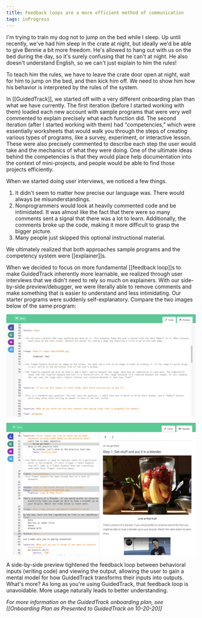 ```yaml
---
title: Feedback loops are a more efficient method of communication
tags: inProgress
---
```

I'm trying to train my dog not to jump on the bed while I sleep. Up until recently, we've had him sleep in the crate at night, but ideally we'd be able to give Bennie a bit more freedom. He's allowed to hang out with us on the bed during the day, so it's surely confusing that he can't at night. He also doesn't understand English, so we can't just explain to him the rules! 

To teach him the rules, we have to leave the crate door open at night, wait for him to jump on the bed, and then kick him off. We need to show him how his behavior is interpreted by the rules of the system.

In [[GuidedTrack]], we started off with a very different onboarding plan than what we have currently. The first iteration (before I started working with them) loaded each new account with sample programs that were very well commented to explain precisely what each function did. The second iteration (after I started working with them) had "competencies," which were essentially worksheets that would walk you through the steps of creating various types of programs, like a survey, experiment, or interactive lesson. These were also precisely commented to describe each step the user would take and the mechanics of what they were doing. One of the ultimate ideas behind the competencies is that they would place help documentation into the context of mini-projects, and people would be able to find those projects efficiently.

When we started doing user interviews, we noticed a few things.
1. It didn't seem to matter how precise our language was. There would always be misunderstandings.
2. Nonprogrammers would look at heavily commented code and be intimidated. It was almost like the fact that there were so many comments sent a signal that there was a lot to learn. Additionally, the comments broke up the code, making it more difficult to grasp the bigger picture.
3. Many people just skipped this optional instructional material.

We ultimately realized that both approaches sample programs and the competency system were [[explainer]]s.

When we decided to focus on more fundamental [[feedback loop]]s to make GuidedTrack inherently more learnable, we realized through user interviews that we didn't need to rely so much on explainers. With our side-by-side preview/debugger, we were literally able to remove comments and make something that is easier to understand and less intimidating. Our starter programs were suddenly self-explanatory. Compare the two images below of the same program:

![](/assets/blogpics/CommentedCodeInteractiveLesson.jpeg)

![](/assets/blogpics/Side-by-side-preview-lesson.png)

A side-by-side preview tightened the feedback loop between behavioral inputs (writing code) and viewing the output, allowing the user to gain a mental model for how GuidedTrack transforms their inputs into outputs. What's more? As long as you're using GuidedTrack, that feedback loop is unavoidable. More usage naturally leads to better understanding.

*For more information on the GuidedTrack onboarding plan, see [[Onboarding Plan as Presented to GuidedTrack on 10-20-20]]*